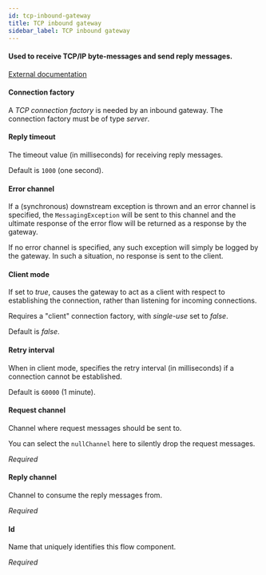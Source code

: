 ```yaml
---
id: tcp-inbound-gateway
title: TCP inbound gateway
sidebar_label: TCP inbound gateway
---
```

#### Used to receive TCP/IP byte-messages and send reply messages.
<a href="http://static.springsource.org/spring-integration/docs/2.1.x/reference/html/ip.html#tcp-gateways" target="_blank">External documentation</a>


#### Connection factory
A <i>TCP connection factory</i> is needed by an inbound gateway. The connection factory must be of type <i>server</i>.

#### Reply timeout
The timeout value (in milliseconds) for receiving reply messages.

Default is <code>1000</code> (one second).

#### Error channel
If a (synchronous) downstream exception is thrown and an error channel is specified, the <code>MessagingException</code> will be sent to this channel and the ultimate response of the error flow will be returned as a response by the gateway.

If no error channel is specified, any such exception will simply be logged by the gateway. In such a situation, no response is sent to the client. 

#### Client mode
If set to <i>true</i>, causes the gateway to act as a client with respect to
 establishing the connection, rather than listening for incoming connections.

Requires a "client" connection factory, with <i>single-use</i> set to <i>false</i>.

Default is <i>false</i>.

#### Retry interval
When in client mode, specifies the retry interval (in milliseconds) if a connection
 cannot be established.

Default is <code>60000</code> (1 minute).

#### Request channel
Channel where request messages should be sent to.

You can select the <code>nullChannel</code> here to silently drop the request messages.

<i>Required</i>

#### Reply channel
Channel to consume the reply messages from.

<i>Required</i>

#### Id
Name that uniquely identifies this flow component.

<i>Required</i>

